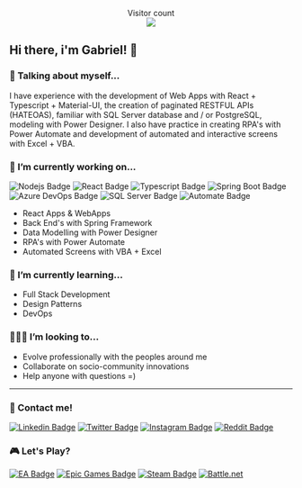 <p align="center"> 
  Visitor count<br>
  <img src="https://profile-counter.glitch.me/gabrielmg7/count.svg" />
</p>


## Hi there, i'm Gabriel! 👋


### 💬 Talking about myself...

 I have experience with the development of Web Apps with React + Typescript + Material-UI, the creation of paginated RESTFUL APIs (HATEOAS), familiar with SQL Server database and / or PostgreSQL, modeling with Power Designer. I also have practice in creating RPA's with Power Automate and development of automated and interactive screens with Excel + VBA.


### 💼 I’m currently working on...

![Nodejs Badge](https://img.shields.io/badge/Node.js-339933.svg?style=for-the-badge&logo=nodedotjs&logoColor=white)
![React Badge](https://img.shields.io/badge/React-61DAFB.svg?style=for-the-badge&logo=React&logoColor=black)
![Typescript Badge](https://img.shields.io/badge/TypeScript-3178C6.svg?style=for-the-badge&logo=TypeScript&logoColor=white)
![Spring Boot Badge](https://img.shields.io/badge/Spring%20Boot-6DB33F.svg?style=for-the-badge&logo=Spring-Boot&logoColor=black)
![Azure DevOps Badge](https://img.shields.io/badge/Azure%20DevOps-0078D7.svg?style=for-the-badge&logo=Azure-DevOps&logoColor=white)
![SQL Server Badge](https://img.shields.io/badge/Microsoft%20SQL%20Server-CC2927.svg?style=for-the-badge&logo=Microsoft-SQL-Server&logoColor=black)
![Automate Badge](https://img.shields.io/badge/Power%20Automate-0066FF.svg?style=for-the-badge&logo=Power-Automate&logoColor=white)

- React Apps & WebApps 
- Back End's with Spring Framework
- Data Modelling with Power Designer
- RPA's with Power Automate
- Automated Screens with VBA + Excel


### 🌱 I’m currently learning...

- Full Stack Development 
- Design Patterns
- DevOps


### 👨🏻‍💻 I’m looking to...

- Evolve professionally with the peoples around me
- Collaborate on socio-community innovations
- Help anyone with questions =)

---

### 📱 Contact me!

[![Linkedin Badge](https://img.shields.io/badge/LinkedIn-0A66C2.svg?style=for-the-badge&logo=LinkedIn&logoColor=white)](https://www.linkedin.com/in/gabrielm-dev/)
[![Twitter Badge](https://img.shields.io/badge/Twitter-1DA1F2.svg?style=for-the-badge&logo=Twitter&logoColor=white)](https://twitter.com/gabrielm_dev)
[![Instagram Badge](https://img.shields.io/badge/Instagram-E4405F.svg?style=for-the-badge&logo=Instagram&logoColor=white)](https://instagram.com/gabrielm_dev/)
[![Reddit Badge](https://img.shields.io/badge/Reddit-FF4500.svg?style=for-the-badge&logo=Reddit&logoColor=white)](reddit.com/gabrielmg_dev)


### 🎮 Let's Play?
[![EA Badge](https://img.shields.io/badge/EA-000000.svg?style=for-the-badge&logo=EA&logoColor=white)]()
[![Epic Games Badge](https://img.shields.io/badge/Epic%20Games-313131.svg?style=for-the-badge&logo=Epic-Games&logoColor=white)]()
[![Steam Badge](https://img.shields.io/badge/Steam-000000.svg?style=for-the-badge&logo=Steam&logoColor=whitehttps://img.shields.io/badge/Steam-000000.svg?style=for-the-badge&logo=Steam&logoColor=white)]()
[![Battle.net](https://img.shields.io/badge/Battle.net-148EFF.svg?style=for-the-badge&logo=battledotnet&logoColor=white)]()
